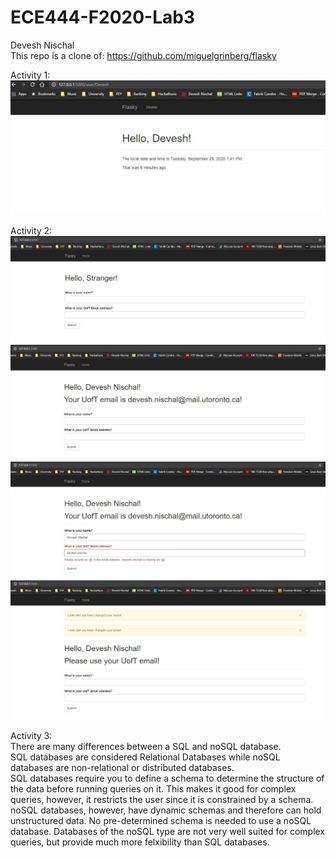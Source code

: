 # ECE444-F2020-Lab3
Devesh Nischal  
This repo is a clone of: https://github.com/miguelgrinberg/flasky

Activity 1: ![Datetime Display](https://github.com/devesh-nischal/ECE444-F2020-Lab3/blob/master/Lab3_Activity_1_SC.JPG?raw=true)  
  
  

Activity 2:  
![Initial Page](https://github.com/devesh-nischal/ECE444-F2020-Lab3/blob/master/Lab3_Activity_2_SC_1.JPG?raw=true)  
![Valid Inputs](https://github.com/devesh-nischal/ECE444-F2020-Lab3/blob/master/Lab3_Activity_2_SC_2.JPG?raw=true)  
![Invalid Email](https://github.com/devesh-nischal/ECE444-F2020-Lab3/blob/master/Lab3_Activity_2_SC_3.JPG?raw=true)  
![Non-UofT Email](https://github.com/devesh-nischal/ECE444-F2020-Lab3/blob/master/Lab3_Activity_2_SC_4.JPG?raw=true)

Activity 3:  
There are many differences between a SQL and noSQL database.  
SQL databases are considered Relational Databases while noSQL databases are non-relational or distributed databases.  
SQL databases require you to define a schema to determine the structure of the data before running queries on it. This makes it good for complex queries, however, it restricts the user since it is constrained by a schema. noSQL databases, however, have dynamic schemas and therefore can hold unstructured data. No pre-determined schema is needed to use a noSQL database. Databases of the noSQL type are not very well suited for complex queries, but provide much more felxibility than SQL databases.
